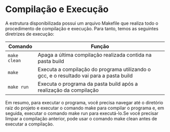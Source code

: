 # Compilação e Execução

A estrutura disponibilizada possui um arquivo Makefile que realiza todo o procedimento de compilação e execução. Para tanto, temos as seguintes diretrizes de execução:


| Comando                |  Função                                                                                           |                     
| -----------------------| ------------------------------------------------------------------------------------------------- |
|  `make clean`          | Apaga a última compilação realizada contida na pasta build                                        |
|  `make`                | Executa a compilação do programa utilizando o gcc, e o resultado vai para a pasta build           |
|  `make run`            | Executa o programa da pasta build após a realização da compilação                                 |

Em resumo, para executar o programa, você precisa navegar até o diretório raiz do projeto e executar o comando make para compilar o programa e, em seguida, 
executar o comando make run para executá-lo.Se você precisar limpar a compilação anterior, pode usar o comando make clean antes de executar a compilação.
